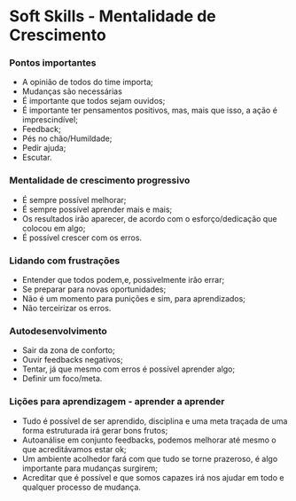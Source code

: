 # Soft Skills - Mentalidade de Crescimento

### Pontos importantes

* A opinião de todos do time importa;
* Mudanças são necessárias
* É importante que todos sejam ouvidos;
* É importante ter pensamentos positivos, mas, mais que isso, a ação é imprescindível;
* Feedback;
* Pés no chão/Humildade;
* Pedir ajuda;
* Escutar.

### Mentalidade de crescimento progressivo

* É sempre possível melhorar;
* É sempre possível aprender mais e mais;
* Os resultados irão aparecer, de acordo com o esforço/dedicação que colocou em algo;
* É possível crescer com os erros.

### Lidando com frustrações

* Entender que todos podem,e, possivelmente irão errar;
* Se preparar para novas oportunidades;
* Não é um momento para punições e sim, para aprendizados;
* Não terceirizar os erros.


### Autodesenvolvimento

* Sair da zona de conforto;
* Ouvir feedbacks negativos;
* Tentar, já que mesmo com erros é possível aprender algo;
* Definir um foco/meta.

### Lições para aprendizagem - aprender a aprender

* Tudo é possível de ser aprendido, disciplina e uma meta traçada de uma forma estruturada irá gerar bons frutos;
* Autoanálise em conjunto feedbacks, podemos melhorar até mesmo o que acreditávamos estar ok;
* Um ambiente acolhedor fará com que tudo se torne prazeroso, é algo importante para mudanças surgirem;
* Acreditar que é possível e que somos capazes irá nos ajudar em todo e qualquer processo de mudança.
